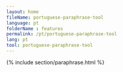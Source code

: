 ```yaml
---
layout: home
fileName: portuguese-paraphrase-tool
language: pt
folderName : features
permalink: /pt/portuguese-paraphrase-tool
lang: pt
tool: portuguese-paraphrase-tool
---
```

{% include section/paraphrase.html %}